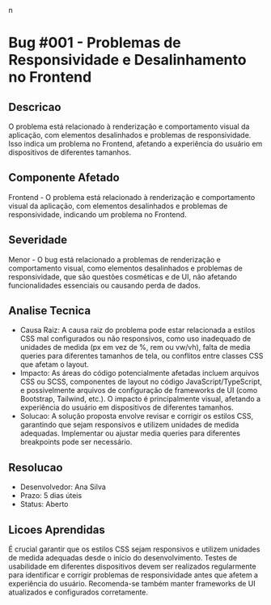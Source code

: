 n
# Bug #001 - Problemas de Responsividade e Desalinhamento no Frontend

## Descricao
O problema está relacionado à renderização e comportamento visual da aplicação, com elementos desalinhados e problemas de responsividade. Isso indica um problema no Frontend, afetando a experiência do usuário em dispositivos de diferentes tamanhos.

## Componente Afetado
Frontend - O problema está relacionado à renderização e comportamento visual da aplicação, com elementos desalinhados e problemas de responsividade, indicando um problema no Frontend.

## Severidade
Menor - O bug está relacionado a problemas de renderização e comportamento visual, como elementos desalinhados e problemas de responsividade, que são questões cosméticas e de UI, não afetando funcionalidades essenciais ou causando perda de dados.

## Analise Tecnica
- Causa Raiz: A causa raiz do problema pode estar relacionada a estilos CSS mal configurados ou não responsivos, como uso inadequado de unidades de medida (px em vez de %, rem ou vw/vh), falta de media queries para diferentes tamanhos de tela, ou conflitos entre classes CSS que afetam o layout.
- Impacto: As áreas do código potencialmente afetadas incluem arquivos CSS ou SCSS, componentes de layout no código JavaScript/TypeScript, e possivelmente arquivos de configuração de frameworks de UI (como Bootstrap, Tailwind, etc.). O impacto é principalmente visual, afetando a experiência do usuário em dispositivos de diferentes tamanhos.
- Solucao: A solução proposta envolve revisar e corrigir os estilos CSS, garantindo que sejam responsivos e utilizem unidades de medida adequadas. Implementar ou ajustar media queries para diferentes breakpoints pode ser necessário.

## Resolucao
- Desenvolvedor: Ana Silva
- Prazo: 5 dias úteis
- Status: Aberto

## Licoes Aprendidas
É crucial garantir que os estilos CSS sejam responsivos e utilizem unidades de medida adequadas desde o início do desenvolvimento. Testes de usabilidade em diferentes dispositivos devem ser realizados regularmente para identificar e corrigir problemas de responsividade antes que afetem a experiência do usuário. Recomenda-se também manter frameworks de UI atualizados e configurados corretamente.